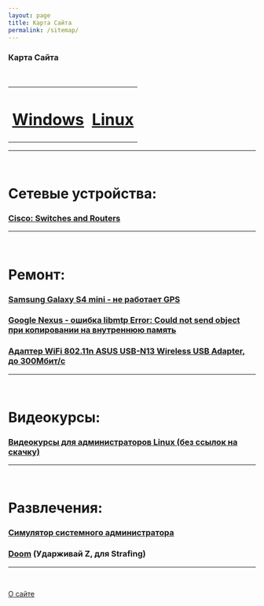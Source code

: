 ```yaml
---
layout: page
title: Карта Сайта
permalink: /sitemap/
---
```


### Карта Сайта

<br/>

<div align="center">

<table>
    <tr>
        <td><h1><a href="/windows/">Windows</a></h1></td>
        <td><h1><a href="/linux/">Linux</a></h1></td>
    </tr>
</table>

</div>

______

<br/>

# Сетевые устройства:

### [Cisco: Switches and Routers](/devices/cisco/routers/)


______

<br/>

# Ремонт:


### [Samsung Galaxy S4 mini - не работает GPS](/devices/mobile/galaxy-s4-mini/gps-not-working/)

### [Google Nexus - ошибка libmtp Error: Could not send object при копировании на внутреннюю память](/devices/mobile/nexus-10/libmtp-error-could-not-send-object/)

### [Адаптер WiFi 802.11n ASUS USB-N13 Wireless USB Adapter, до 300Мбит/с](/devices/wireless/asus-usb-n13-wireless-usb-adapter/)
______

<br/>

# Видеокурсы:

### [Видеокурсы для администраторов Linux (без ссылок на скачку)](/linux/video-courses/)  

______

<br/>

# Развлечения:

### [Симулятор системного администратора](/website/games/sysadm.swf)  

### [Doom](/website/games/doom.swf) (Ударживай Z, для Strafing)  

______

<br/>

[О сайте](/about/)  
